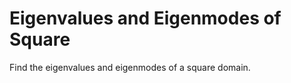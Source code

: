 # **Eigenvalues and Eigenmodes of Square**

Find the eigenvalues and eigenmodes of a square domain.
